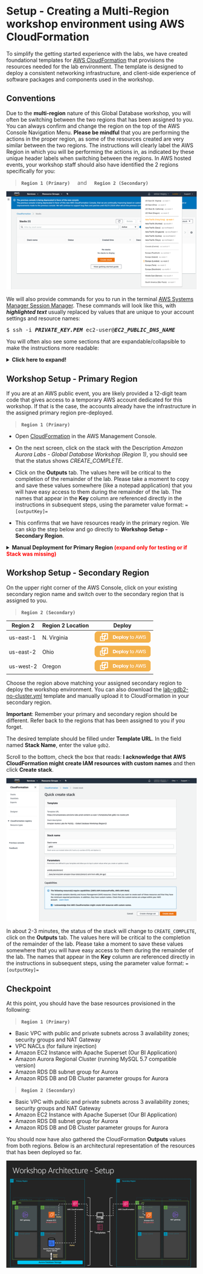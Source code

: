 # Setup - Creating a Multi-Region workshop environment using AWS CloudFormation

To simplify the getting started experience with the labs, we have created foundational templates for <a href="https://aws.amazon.com/cloudformation/" target="_blank">AWS CloudFormation</a> that provisions the resources needed for the lab environment. The template is designed to deploy a consistent networking infrastructure, and client-side experience of software packages and components used in the workshop.

## Conventions

Due to the __multi-region__ nature of this Global Database workshop, you will often be switching between the two regions that has been assigned to you. You can always confirm and change the region on the top of the AWS Console Navigation Menu. __Please be mindful__ that you are performing the actions in the proper region, as some of the resources created are very similar between the two regions. The instructions will clearly label the AWS Region in which you will be performing the actions in, as indicated by these unique header labels when switching between the regions. In AWS hosted events, your workshop staff should also have identified the 2 regions specifically for you:

> **`Region 1 (Primary)`**    &nbsp;&nbsp;&nbsp;&nbsp;and&nbsp;&nbsp;&nbsp;&nbsp;    **`Region 2 (Secondary)`**

<span class="image">![Console Region Change](region-change.png)</span>

We will also provide commands for you to run in the terminal <a href="https://aws.amazon.com/systems-manager/features/#Session_Manager" target="_blank">AWS Systems Manager Session Manager</a>. These commands will look like this, with <b><i>highlighted text</i></b> usually replaced by values that are unique to your account settings and resource names:

<pre>
$ ssh -i <b><i>PRIVATE_KEY.PEM</i></b> ec2-user@<b><i>EC2_PUBLIC_DNS_NAME</i></b>
</pre>

You will often also see some sections that are expandable/collapsible to make the instructions more readable:

<details>
<summary><b>Click here to expand!</b></summary>
Good job! You expanded for more details! Click again to hide/collapse.
</details>


## Workshop Setup - Primary Region

If you are at an AWS public event, you are likely provided a 12-digit team code that gives access to a temporary AWS account dedicated for this workshop. If that is the case, the accounts already have the infrastructure in the assigned primary region pre-deployed.

> **`Region 1 (Primary)`**

* Open <a href="https://console.aws.amazon.com/cloudformation" target="_blank">CloudFormation</a> in the AWS Management Console.

* On the next screen, click on the stack with the Description *Amazon Aurora Labs - Global Database Workshop (Region 1)*, you should see that the status shows *CREATE_COMPLETE*.

* Click on the **Outputs** tab. The values here will be critical to the completion of the remainder of the lab.  Please take a moment to copy and save these values somewhere (like a notepad application) that you will have easy access to them during the remainder of the lab. The names that appear in the **Key** column are referenced directly in the instructions in subsequent steps, using the parameter value format: ``=[outputKey]=``

* This confirms that we have resources ready in the primary region. We can skip the step below and go directly to **Workshop Setup - Secondary Region**.

<details>
<summary><b>Manual Deployment for Primary Region <span style="color:red;">(expand only for testing or if Stack was missing)</span></b></summary>

If this is for AWS staff testing, or if you do not have the stack auto-deployed in your primary region. <a href="./manual-cfn1/">Click here for instructions for manual deployment.</a>

</details>

## Workshop Setup - Secondary Region

On the upper right corner of the AWS Console, click on your existing secondary region name and switch over to the secondary region that is assigned to you.

> **`Region 2 (Secondary)`**

| Region 2 | Region 2 Location | Deploy |
| --- | --- | --- |
| us-east-1 | N. Virginia |  <a href="https://console.aws.amazon.com/cloudformation/home?region=us-east-1#/stacks/create/review?stackName=gdb2&templateURL=https://s3.amazonaws.com/ams-labs-prod-content-us-east-1/templates/lab-gdb2-no-cluster.yml" target="_blank"><img src="../../assets/images/cloudformation-launch-stack.png" alt="Deploy - Secondary"></a> |
| us-east-2 | Ohio | <a href="https://console.aws.amazon.com/cloudformation/home?region=us-east-2#/stacks/create/review?stackName=gdb2&templateURL=https://s3.amazonaws.com/ams-labs-prod-content-us-east-1/templates/lab-gdb2-no-cluster.yml" target="_blank"><img src="../../assets/images/cloudformation-launch-stack.png" alt="Deploy - Secondary"></a> |
| us-west-2 | Oregon | <a href="https://console.aws.amazon.com/cloudformation/home?region=us-west-2#/stacks/create/review?stackName=gdb2&templateURL=https://s3.amazonaws.com/ams-labs-prod-content-us-east-1/templates/lab-gdb2-no-cluster.yml" target="_blank"><img src="../../assets/images/cloudformation-launch-stack.png" alt="Deploy - Secondary"></a> |

Choose the region above matching your assigned secondary region to deploy the workshop environment. You can also download the [lab-gdb2-no-cluster.yml](/templates/lab-gdb2-no-cluster.yml) template and manually upload it to CloudFormation in your secondary region.

**Important**: Remember your primary and secondary region should be different. Refer back to the regions that has been assigned to you if you forget.

The desired template should be filled under **Template URL**. In the field named **Stack Name**, enter the value `gdb2`.

Scroll to the bottom, check the box that reads: **I acknowledge that AWS CloudFormation might create IAM resources with custom names** and then click **Create stack**.

<span class="image">![Region 2 CFN Launch](setup-cfn-gdb2a.png)</span>

In about 2-3 minutes, the status of the stack will change to `CREATE_COMPLETE`, click on the **Outputs** tab. The values here will be critical to the completion of the remainder of the lab.  Please take a moment to save these values somewhere that you will have easy access to them during the remainder of the lab. The names that appear in the **Key** column are referenced directly in the instructions in subsequent steps, using the parameter value format: ``=[outputKey]=``


## Checkpoint

At this point, you should have the base resources provisioned in the following:

> **`Region 1 (Primary)`**

* Basic VPC with public and private subnets across 3 availability zones; security groups and NAT Gateway
* VPC NACLs (for failure injection)
* Amazon EC2 Instance with Apache Superset (Our BI Application)
* Amazon Aurora Regional Cluster (running MySQL 5.7 compatible version)
* Amazon RDS DB subnet group for Aurora
* Amazon RDS DB and DB Cluster parameter groups for Aurora

> **`Region 2 (Secondary)`**

* Basic VPC with public and private subnets across 3 availability zones; security groups and NAT Gateway
* Amazon EC2 Instance with Apache Superset (Our BI Application)
* Amazon RDS DB subnet group for Aurora
* Amazon RDS DB and DB Cluster parameter groups for Aurora

You should now have also gathered the CloudFormation **Outputs** values from both regions. Below is an architectural representation of the resources that has been deployed so far.

![Setup Architecture Diagram](setup-arch.png)
